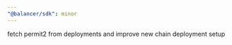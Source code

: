 ```yaml
---
"@balancer/sdk": minor
---
```


fetch permit2 from deployments and improve new chain deployment setup
